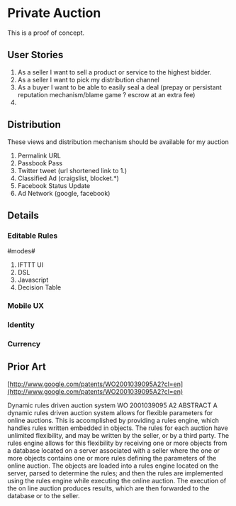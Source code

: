 # Private Auction

This is a proof of concept. 

## User Stories

1. As a seller I want to sell a product or service to the highest bidder.
2. As a seller I want to pick my distribution channel
3. As a buyer I want to be able to easily seal a deal (prepay or persistant reputation mechanism/blame game ? escrow at an extra fee)
4. 



## Distribution

These views and distribution mechanism should be available for my auction

1. Permalink URL
2. Passbook Pass
3. Twitter tweet (url shortened link to 1.)
4. Classified Ad (craigslist, blocket.*)
5. Facebook Status Update
6. Ad Network (google, facebook)

## Details

### Editable Rules

#modes#

1. IFTTT UI
2. DSL
3. Javascript
4. Decision Table



### Mobile UX


### Identity

### Currency

## Prior Art

[http://www.google.com/patents/WO2001039095A2?cl=en](http://www.google.com/patents/WO2001039095A2?cl=en)

Dynamic rules driven auction system
WO 2001039095 A2
ABSTRACT
A dynamic rules driven auction system allows for flexible parameters for online auctions. This is accomplished by providing a rules engine, which handles rules written embedded in objects. The rules for each auction have unlimited flexibility, and may be written by the seller, or by a third party. The rules engine allows for this flexibility by receiving one or more objects from a database located on a server associated with a seller where the one or more objects contains one or more rules defining the parameters of the online auction. The objects are loaded into a rules engine located on the server, parsed to determine the rules; and then the rules are implemented using the rules engine while executing the online auction. The execution of the on line auction produces results, which are then forwarded to the database or to the seller. 

